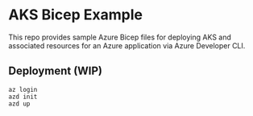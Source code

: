 # AKS Bicep Example

This repo provides sample Azure Bicep files for deploying AKS and associated resources for an Azure application via Azure Developer CLI.

## Deployment (WIP)

```shell
az login
azd init
azd up
```
